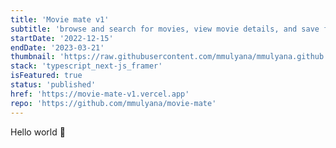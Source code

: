 ```yaml
---
title: 'Movie mate v1'
subtitle: 'browse and search for movies, view movie details, and save favorite movies to watchlist using tmdb api'
startDate: '2022-12-15'
endDate: '2023-03-21'
thumbnail: 'https://raw.githubusercontent.com/mmulyana/mmulyana.github.io/master/public/thumbnail/movie-mate.png'
stack: 'typescript_next-js_framer'
isFeatured: true
status: 'published'
href: 'https://movie-mate-v1.vercel.app'
repo: 'https://github.com/mmulyana/movie-mate'
---
```


Hello world 🥳
